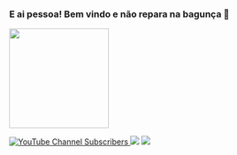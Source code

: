 ### E ai pessoa! Bem vindo e não repara na bagunça 👋

<div align="left">
  <a href="https://github.com/lekler">
  <img height="180em" src="https://github-readme-stats.vercel.app/api?username=lekler&show_icons=true&theme=dracula&include_all_commits=true&count_private=true"/>
</div>

![YouTube Channel Subscribers](https://img.shields.io/youtube/channel/subscribers/UCz3S1WSkzNvZlS9Zwl2lBQg?logo=YouTube&style=for-the-badge)
  <a href="https://instagram.com/tiulekler" target="_blank"><img src="https://img.shields.io/badge/-Instagram-%23E4405F?style=for-the-badge&logo=instagram&logoColor=white" target="_blank"></a>
 	<a href="https://www.twitch.tv/tiulekler" target="_blank"><img src="https://img.shields.io/badge/Twitch-9146FF?style=for-the-badge&logo=twitch&logoColor=white" target="_blank"></a>
 
